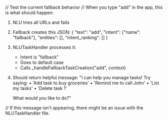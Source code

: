 // Test the current fallback behavior
// When you type "add" in the app, this is what should happen:

1. NLU tries all URLs and fails
2. Fallback creates this JSON:
   {
     "text": "add",
     "intent": {"name": "fallback"},
     "entities": [],
     "intent_ranking": []
   }

3. NLUTaskHandler processes it:
   - Intent is "fallback"
   - Goes to default case
   - Calls _handleFallbackTaskCreation("add", context)

4. Should return helpful message:
   "I can help you manage tasks! Try saying:
   • 'Add task to buy groceries'
   • 'Remind me to call John'
   • 'List my tasks'
   • 'Delete task 1'
   
   What would you like to do?"

// If this message isn't appearing, there might be an issue with the NLUTaskHandler file.
